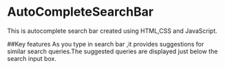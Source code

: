 # AutoCompleteSearchBar
This is autocomplete search bar created using HTML,CSS and JavaScript.

##Key features 
As you type in search bar ,it provides suggestions for similar search queries.The suggested queries are displayed just below the search input box.
